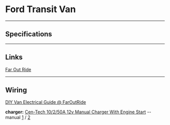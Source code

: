 # Ford Transit Van
---------------------
## Specifications
---------------------
## Links

[Far Out Ride](https://faroutride.com/)

---------------------
## Wiring

[DIY Van Electrical Guide @ FarOutRide](https://faroutride.com/van-build/learn/electrical-system/)

**charger:** [Cen-Tech 10/2/50A 12v Manual Charger With Engine Start](https://www.harborfreight.com/10250a-12v-manual-charger-with-engine-start-60581.html) -- manual [1](https://manuals.harborfreight.com/manuals/60000-60999/60653.pdf) / [2](https://manuals.harborfreight.com/manuals/60000-60999/60581-792363605816.pdf)